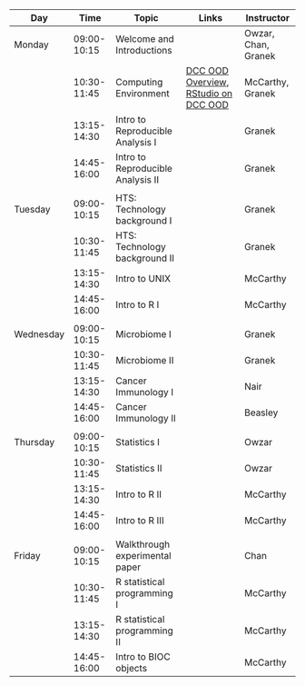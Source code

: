 | Day       |        Time | Topic                             | Links                                                                                                   | Instructor          |
|-----------|-------------|-----------------------------------|---------------------------------------------------------------------------------------------------------|---------------------|
| Monday    | 09:00-10:15 | Welcome and Introductions         |                                                                                                         | Owzar, Chan, Granek |
|           | 10:30-11:45 | Computing Environment             | [DCC OOD Overview](computing/dcc_ood_overview.Rmd), [RStudio on DCC OOD](computing/dcc_ood_rstudio.Rmd) | McCarthy, Granek    |
|           | 13:15-14:30 | Intro to Reproducible Analysis I  |                                                                                                         | Granek              |
|           | 14:45-16:00 | Intro to Reproducible Analysis II |                                                                                                         | Granek              |
|           |             |                                   |                                                                                                         |                     |
| Tuesday   | 09:00-10:15 | HTS: Technology background I      |                                                                                                         | Granek              |
|           | 10:30-11:45 | HTS: Technology background II     |                                                                                                         | Granek              |
|           | 13:15-14:30 | Intro to UNIX                     |                                                                                                         | McCarthy            |
|           | 14:45-16:00 | Intro to R I                      |                                                                                                         | McCarthy            |
|           |             |                                   |                                                                                                         |                     |
| Wednesday | 09:00-10:15 | Microbiome I                      |                                                                                                         | Granek              |
|           | 10:30-11:45 | Microbiome II                     |                                                                                                         | Granek              |
|           | 13:15-14:30 | Cancer Immunology I               |                                                                                                         | Nair                |
|           | 14:45-16:00 | Cancer Immunology II              |                                                                                                         | Beasley             |
|           |             |                                   |                                                                                                         |                     |
| Thursday  | 09:00-10:15 | Statistics I                      |                                                                                                         | Owzar               |
|           | 10:30-11:45 | Statistics II                     |                                                                                                         | Owzar               |
|           | 13:15-14:30 | Intro to R II                     |                                                                                                         | McCarthy            |
|           | 14:45-16:00 | Intro to R III                    |                                                                                                         | McCarthy            |
|           |             |                                   |                                                                                                         |                     |
| Friday    | 09:00-10:15 | Walkthrough experimental paper    |                                                                                                         | Chan                |
|           | 10:30-11:45 | R statistical programming I       |                                                                                                         | McCarthy            |
|           | 13:15-14:30 | R statistical programming II      |                                                                                                         | McCarthy            |
|           | 14:45-16:00 | Intro to BIOC objects             |                                                                                                         | McCarthy            |
